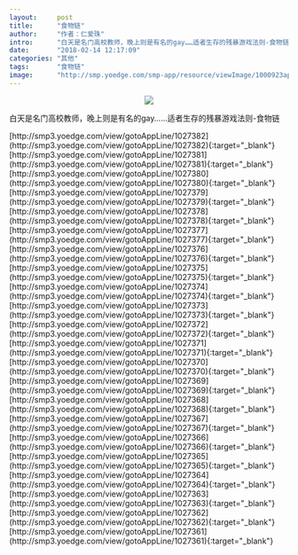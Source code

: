 ```yaml
---
layout:     post
title:      "食物链"
author:     "作者：仁爱珠"
intro:      "白天是名门高校教师，晚上则是有名的gay……适者生存的残暴游戏法则-食物链"
date:       "2018-02-14 12:17:09"
categories: "其他"
tags:       "食物链"
image:      "http://smp.yoedge.com/smp-app/resource/viewImage/1000923appline.png"
---
```

<div style="text-align: center">
<p><img src="http://smp.yoedge.com/smp-app/resource/viewImage/1000923appline.png"/></p>
</div>
<p class="post-meta">
<span>白天是名门高校教师，晚上则是有名的gay……适者生存的残暴游戏法则-食物链</span>
</p>
[http://smp3.yoedge.com/view/gotoAppLine/1027382](http://smp3.yoedge.com/view/gotoAppLine/1027382){:target="_blank"}
[http://smp3.yoedge.com/view/gotoAppLine/1027381](http://smp3.yoedge.com/view/gotoAppLine/1027381){:target="_blank"}
[http://smp3.yoedge.com/view/gotoAppLine/1027380](http://smp3.yoedge.com/view/gotoAppLine/1027380){:target="_blank"}
[http://smp3.yoedge.com/view/gotoAppLine/1027379](http://smp3.yoedge.com/view/gotoAppLine/1027379){:target="_blank"}
[http://smp3.yoedge.com/view/gotoAppLine/1027378](http://smp3.yoedge.com/view/gotoAppLine/1027378){:target="_blank"}
[http://smp3.yoedge.com/view/gotoAppLine/1027377](http://smp3.yoedge.com/view/gotoAppLine/1027377){:target="_blank"}
[http://smp3.yoedge.com/view/gotoAppLine/1027376](http://smp3.yoedge.com/view/gotoAppLine/1027376){:target="_blank"}
[http://smp3.yoedge.com/view/gotoAppLine/1027375](http://smp3.yoedge.com/view/gotoAppLine/1027375){:target="_blank"}
[http://smp3.yoedge.com/view/gotoAppLine/1027374](http://smp3.yoedge.com/view/gotoAppLine/1027374){:target="_blank"}
[http://smp3.yoedge.com/view/gotoAppLine/1027373](http://smp3.yoedge.com/view/gotoAppLine/1027373){:target="_blank"}
[http://smp3.yoedge.com/view/gotoAppLine/1027372](http://smp3.yoedge.com/view/gotoAppLine/1027372){:target="_blank"}
[http://smp3.yoedge.com/view/gotoAppLine/1027371](http://smp3.yoedge.com/view/gotoAppLine/1027371){:target="_blank"}
[http://smp3.yoedge.com/view/gotoAppLine/1027370](http://smp3.yoedge.com/view/gotoAppLine/1027370){:target="_blank"}
[http://smp3.yoedge.com/view/gotoAppLine/1027369](http://smp3.yoedge.com/view/gotoAppLine/1027369){:target="_blank"}
[http://smp3.yoedge.com/view/gotoAppLine/1027368](http://smp3.yoedge.com/view/gotoAppLine/1027368){:target="_blank"}
[http://smp3.yoedge.com/view/gotoAppLine/1027367](http://smp3.yoedge.com/view/gotoAppLine/1027367){:target="_blank"}
[http://smp3.yoedge.com/view/gotoAppLine/1027366](http://smp3.yoedge.com/view/gotoAppLine/1027366){:target="_blank"}
[http://smp3.yoedge.com/view/gotoAppLine/1027365](http://smp3.yoedge.com/view/gotoAppLine/1027365){:target="_blank"}
[http://smp3.yoedge.com/view/gotoAppLine/1027364](http://smp3.yoedge.com/view/gotoAppLine/1027364){:target="_blank"}
[http://smp3.yoedge.com/view/gotoAppLine/1027363](http://smp3.yoedge.com/view/gotoAppLine/1027363){:target="_blank"}
[http://smp3.yoedge.com/view/gotoAppLine/1027362](http://smp3.yoedge.com/view/gotoAppLine/1027362){:target="_blank"}
[http://smp3.yoedge.com/view/gotoAppLine/1027361](http://smp3.yoedge.com/view/gotoAppLine/1027361){:target="_blank"}


